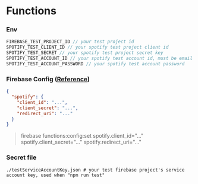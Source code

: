 # Functions
### Env
```js
FIREBASE_TEST_PROJECT_ID // your test project id
SPOTIFY_TEST_CLIENT_ID // your spotify test project client id
SPOTIFY_TEST_SECRET // your spotify test project secret key
SPOTIFY_TEST_ACCOUNT_ID // your spotify test account id, must be email
SPOTIFY_TEST_ACCOUNT_PASSWORD // your spotify test account password
```
### Firebase Config ([Reference](https://firebase.google.com/docs/functions/config-env?hl=ko#set_environment_configuration_for_your_project))
```json
{
  "spotify": {
    "client_id": "...",
    "client_secret": "...",
    "redirect_uri": "..."
  }
}
```

> firebase functions:config:set spotify.client_id="..." spotify.client_secret="..." spotify.redirect_uri="..."
### Secret file
```
./testServiceAccountKey.json # your test firebase project's service account key, used when "npm run test"
```